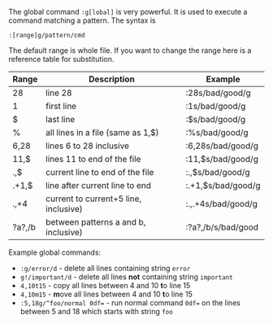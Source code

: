 The global command `:g[lobal]` is very powerful. It is used to execute a command matching a pattern. The syntax is 

```
:[range]g/pattern/cmd
```

The default range is whole file. If you want to change the range here is a reference table for substitution.

| Range  | Description                           | Example             |
| ------ | --------------------------------------| --------------------|
| 28     | line 28                               | :28s/bad/good/g     |
| 1      | first line                            | :1s/bad/good/g      |
| $      | last line                             | :$s/bad/good/g      |
| %      | all lines in a file (same as 1,$)     | :%s/bad/good/g      |
| 6,28   | lines 6 to 28 inclusive               | :6,28s/bad/good/g   |
| 11,$   | lines 11 to end of the file           | :11,$s/bad/good/g   |
| .,$    | current line to end of the file       | :.,$s/bad/good/g    |
| .+1,$  | line after current line to end        | :.+1,$s/bad/good/g  |
| .,+4   | current to current+5 line, inclusive) | :.,.+4s/bad/good/g  |
| ?a?,/b | between patterns a and b, inclusive)  | :?a?,/b/s/bad/good  |


Example global commands:

 - `:g/error/d` - delete all lines containing string `error`
 - `g!/important/d` - delete all lines **not** containing string `important`
 - `4,10t15` - copy all lines between 4 and 10 **t**o line 15
 - `4,10m15` - **m**ove all lines between 4 and 10 **t**o line 15
 - `:5,18g/^foo/normal 0df=` - run normal command `0df=` on the lines between 5 and 18 which starts with string `foo`


